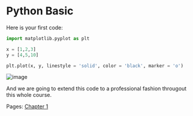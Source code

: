 # Python Basic

Here is your first code:

```python
import matplotlib.pyplot as plt

x = [1,2,3]
y = [4,5,10]

plt.plot(x, y, linestyle = 'solid', color = 'black', marker = 'o')
```
![image](https://user-images.githubusercontent.com/51909547/177478703-270efb9f-8073-455a-af65-af034c1a3a2a.png)

And we are going to extend this code to a professional fashion througout this whole course.

Pages:
[Chapter 1](Chp1.md)
